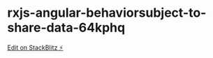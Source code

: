 # rxjs-angular-behaviorsubject-to-share-data-64kphq

[Edit on StackBlitz ⚡️](https://stackblitz.com/edit/rxjs-angular-behaviorsubject-to-share-data-64kphq)